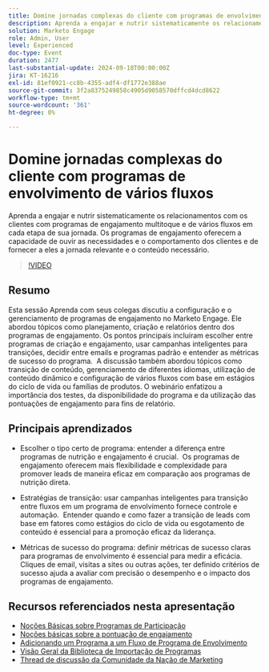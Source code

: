 ```yaml
---
title: Domine jornadas complexas do cliente com programas de envolvimento de vários fluxos
description: Aprenda a engajar e nutrir sistematicamente os relacionamentos com os clientes com programas de engajamento multitoque e de vários fluxos em cada etapa de sua jornada. Os programas de engajamento oferecem a capacidade de ouvir as necessidades e o comportamento dos clientes e de fornecer a eles a jornada relevante e o conteúdo necessário.
solution: Marketo Engage
role: Admin, User
level: Experienced
doc-type: Event
duration: 2477
last-substantial-update: 2024-09-18T00:00:00Z
jira: KT-16216
exl-id: 81ef0921-cc8b-4355-adf4-df1772e388ae
source-git-commit: 3f2a8375249858c4905d9058570dffcd4dcd8622
workflow-type: tm+mt
source-wordcount: '361'
ht-degree: 0%

---
```


# Domine jornadas complexas do cliente com programas de envolvimento de vários fluxos

Aprenda a engajar e nutrir sistematicamente os relacionamentos com os clientes com programas de engajamento multitoque e de vários fluxos em cada etapa de sua jornada. Os programas de engajamento oferecem a capacidade de ouvir as necessidades e o comportamento dos clientes e de fornecer a eles a jornada relevante e o conteúdo necessário.

>[!VIDEO](https://video.tv.adobe.com/v/3434490/?learn=on)

## Resumo

Esta sessão Aprenda com seus colegas discutiu a configuração e o gerenciamento de programas de engajamento no Marketo Engage. Ele abordou tópicos como planejamento, criação e relatórios dentro dos programas de engajamento. Os pontos principais incluíram escolher entre programas de criação e engajamento, usar campanhas inteligentes para transições, decidir entre emails e programas padrão e entender as métricas de sucesso do programa. &#x200B; A discussão também abordou tópicos como transição de conteúdo, gerenciamento de diferentes idiomas, utilização de conteúdo dinâmico e configuração de vários fluxos com base em estágios do ciclo de vida ou famílias de produtos. O webinário enfatizou a importância dos testes, da disponibilidade do programa e da utilização das pontuações de engajamento para fins de relatório. &#x200B;

## Principais aprendizados

* Escolher o tipo certo de programa: entender a diferença entre programas de nutrição e engajamento é crucial. &#x200B; Os programas de engajamento oferecem mais flexibilidade e complexidade para promover leads de maneira eficaz em comparação aos programas de nutrição direta. &#x200B;

* Estratégias de transição: usar campanhas inteligentes para transição entre fluxos em um programa de envolvimento fornece controle e automação. &#x200B; Entender quando e como fazer a transição de leads com base em fatores como estágios do ciclo de vida ou esgotamento de conteúdo é essencial para a promoção eficaz da liderança.

* Métricas de sucesso do programa: definir métricas de sucesso claras para programas de envolvimento é essencial para medir a eficácia. &#x200B; Cliques de email, visitas a sites ou outras ações, ter definido critérios de sucesso ajuda a avaliar com precisão o desempenho e o impacto dos programas de engajamento. &#x200B;

## Recursos referenciados nesta apresentação

* [Noções Básicas sobre Programas de Participação](https://experienceleague.adobe.com/pt-br/docs/marketo/using/product-docs/email-marketing/drip-nurturing/creating-an-engagement-program/understanding-engagement-programs)
* [Noções básicas sobre a pontuação de engajamento](https://experienceleague.adobe.com/pt-br/docs/marketo/using/product-docs/email-marketing/drip-nurturing/reports-and-notifications/understanding-the-engagement-score)
* [Adicionando um Programa a um Fluxo de Programa de Envolvimento](https://experienceleague.adobe.com/pt-br/docs/marketo/using/product-docs/email-marketing/drip-nurturing/creating-an-engagement-program/adding-a-program-to-an-engagement-program-stream)
* [Visão Geral da Biblioteca de Importação de Programas](https://experienceleague.adobe.com/pt-br/docs/marketo/using/product-docs/core-marketo-concepts/programs/program-library/program-import-library-overview)
* [Thread de discussão da Comunidade da Nação de Marketing](https://nation.marketo.com/t5/product-discussions/sept-17-webinar-learn-from-your-peers-master-complex-customer/td-p/352582)
